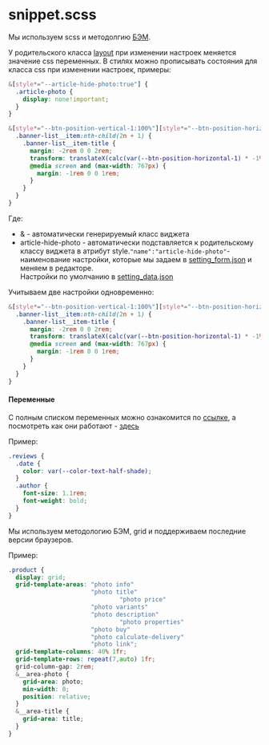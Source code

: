 # snippet.scss
Мы используем scss и методолгию <a href="https://ru.bem.info/" target="_blank">БЭМ</a>.

У родительского класса <a href="/4%20поколение/core.css/">layout</a> при изменении настроек меняется значение css переменных.
В стилях можно прописывать состояния для класса css при изменении настроек, примеры:

```scss
&[style*="--article-hide-photo:true"] {
  .article-photo {
    display: none!important;
  }
}
```
```scss
&[style*="--btn-position-vertical-1:100%"][style*="--btn-position-horizontal-1:0"]{
  .banner-list__item:nth-child(2n + 1) {
    .banner-list__item-title {
      margin: -2rem 0 0 2rem;
      transform: translateX(calc(var(--btn-position-horizontal-1) * -1%)) translateY(calc(var(--btn-position-vertical-1) * -1));
      @media screen and (max-width: 767px) {
        margin: -1rem 0 0 1rem;
      }
    }
  }
}
```


Где:

- & - автоматически генерируемый класс виджета
- article-hide-photo - автоматически подставляется к родительскому классу виджета в атрибут style.`"name":"article-hide-photo"`- наименование настройки, которые мы задаем в <a href="/4%20поколение/Виджеты/settings_form/#setting_form_name">setting_form.json</a> и меняем в редакторе. <br> Настройки по умолчанию в <a href="/4%20поколение/Виджеты/settings_data/#setting_data_name">setting_data.json</a>


Учитываем две настройки одновременно:
```scss
&[style*="--btn-position-vertical-1:100%"][style*="--btn-position-horizontal-1:0"]{
  .banner-list__item:nth-child(2n + 1) {
    .banner-list__item-title {
      margin: -2rem 0 0 2rem;
      transform: translateX(calc(var(--btn-position-horizontal-1) * -1%)) translateY(calc(var(--btn-position-vertical-1) * -1));
      @media screen and (max-width: 767px) {
        margin: -1rem 0 0 1rem;
      }
    }
  }
}
```

#### Переменные
С полным списком переменных можно ознакомится по <a href="https://github.com/insales/my-layout/blob/main/dist/css/core-css.css" target="_blank">ссылке</a>, а посмотреть как они работают - <a href="https://insales.github.io/my-layout/#" target="_blank">здесь</a>

Пример:
```scss
.reviews {
  .date {
    color: var(--color-text-half-shade);
  }
  .author {
    font-size: 1.1rem;
    font-weight: bold;
  }
}

```
Мы используем методологию БЭМ, grid и поддерживаем последние версии браузеров.

Пример:
```scss
.product {
  display: grid;
  grid-template-areas: "photo info"
                       "photo title"
    				           "photo price"
                       "photo variants"
                       "photo description"
    				           "photo properties"
                       "photo buy"
                       "photo calculate-delivery"
                       "photo link";
  grid-template-columns: 40% 1fr;
  grid-template-rows: repeat(7,auto) 1fr;
  grid-column-gap: 2rem;
  &__area-photo {
    grid-area: photo;
    min-width: 0;
    position: relative;
  }
  &__area-title {
    grid-area: title;
  }
}

```
